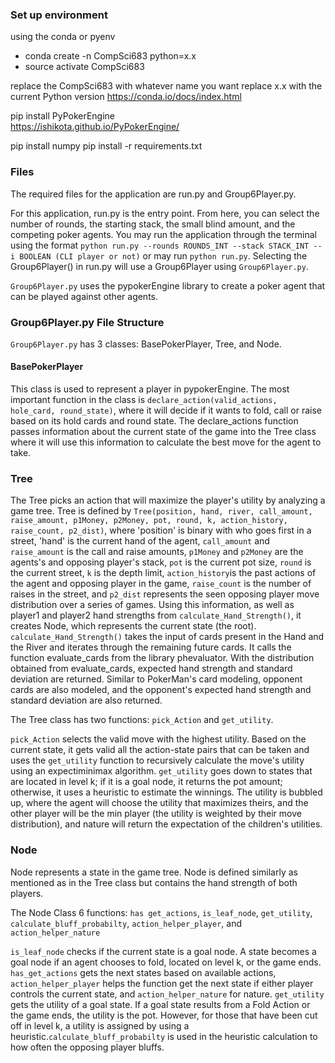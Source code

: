 ### Set up environment
using the conda or pyenv

- conda create -n CompSci683 python=x.x
- source activate CompSci683

replace the CompSci683 with whatever name you want
replace x.x with the current Python version
https://conda.io/docs/index.html

pip install PyPokerEngine  
https://ishikota.github.io/PyPokerEngine/

pip install numpy
pip install -r requirements.txt

### Files

The required files for the application are run.py and Group6Player.py.

For this application, run.py is the entry point. From here, you can select the number of rounds, the starting stack, the small blind amount, and the competing poker agents. You may run the application through the terminal using the format `python run.py --rounds ROUNDS_INT --stack STACK_INT --i BOOLEAN (CLI player or not)` or may run `python run.py`. Selecting the Group6Player() in run.py will use a Group6Player using `Group6Player.py`.


`Group6Player.py` uses the pypokerEngine library to create a poker agent that can be played against other agents.


### Group6Player.py File Structure

`Group6Player.py` has 3 classes: BasePokerPlayer, Tree, and Node.

#### BasePokerPlayer

This class is used to represent a player in pypokerEngine. The most important function in the class is `declare_action(valid_actions, hole_card, round_state)`, where it will decide if it wants to fold, call or raise based on its hold cards and round state. The declare_actions function passes information about the current state of the game into the Tree class where it will use this information to calculate the best move for the agent to take.

### Tree

The Tree picks an action that will maximize the player's utility by analyzing a game tree. Tree is defined by `Tree(position, hand, river, call_amount, raise_amount, p1Money, p2Money, pot, round, k, action_history, raise_count, p2_dist)`, where 'position' is binary with who goes first in a street, 'hand' is the current hand of the agent, `call_amount` and `raise_amount` is the call and raise amounts, `p1Money` and `p2Money` are the agents's and opposing player's stack, `pot` is the current pot size, `round` is the current street, `k` is the depth limit, `action_history`is  the past actions of the agent and opposing player in the game, `raise_count` is the number of raises in the street, and `p2_dist` represents the seen opposing player move distribution over a series of games. Using this information, as well as player1 and player2 hand strengths from `calculate_Hand_Strength()`, it creates Node, which represents the current state (the root). `calculate_Hand_Strength()` takes the input of cards present in the Hand and the River and iterates through the remaining future cards. It calls the function evaluate_cards from the library phevaluator. With the distribution obtained from evaluate_cards, expected hand strength and standard deviation are returned. Similar to PokerMan's card modeling, opponent cards are also modeled, and the opponent's expected hand strength and standard deviation are also returned. 

The Tree class has two functions: `pick_Action` and `get_utility`.

`pick_Action` selects the valid move with the highest utility. Based on the current state, it gets valid all the action-state pairs that can be taken and uses the `get_utility` function to recursively calculate the move's utility using an expectiminimax algorithm. 
`get_utility` goes down to states that are located in level k; if it is a goal node, it returns the pot amount; otherwise, it uses a heuristic to estimate the winnings. The utility is bubbled up, where the agent will choose the utility that maximizes theirs, and the other player will be the min player (the utility is weighted by their move distribution), and nature will return the expectation of the children's utilities.

### Node

Node represents a state in the game tree. Node is defined similarly as mentioned as in the Tree class but contains the hand strength of both players.

The Node Class 6 functions: `has get_actions`, `is_leaf_node`, `get_utility`, `calculate_bluff_probabilty`, `action_helper_player`, and `action_helper_nature`

`is_leaf_node` checks if the current state is a goal node. A state becomes a goal node if an agent chooses to fold, located on level k, or the game ends. 
`has_get_actions` gets the next states based on available actions, `action_helper_player` helps the function get the next state if either player controls the current state, and `action_helper_nature` for nature. 
`get_utility` gets the utility of a goal state. If a goal state results from a Fold Action or the game ends, the utility is the pot. However, for those that have been cut off in level k, a utility is assigned by using a heuristic.`calculate_bluff_probabilty` is used in the heuristic calculation to how often the opposing player bluffs.
